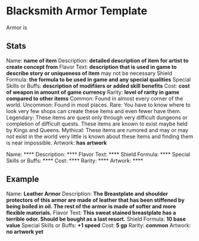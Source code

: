 # Blacksmith Armor Template

Armor is 

## Stats
Name: **name of item**
Description: **detailed description of item for artist to create concept from**
Flavor Text: **description that is used in game to describe story or uniqueness of item** may not be necessary
Shield Formula: **the formula to be used in game and any special qualities**
Special Skills or Buffs: **description of modifiiers or added skill benefits**
Cost: **cost of weapon in amount of game currency**
Rarity: **level of rarity in game compared to other items**
    Common: Found in almost every corner of the world.
    Uncommon: Found in most places.
    Rare: You have to know where to look very few shops can create these items and even fewer have them.
    Legendary: These items are quest only through very difficult dungeons or completion of difficult quests. These items are known to exist maybe held by Kings and Queens. 
    Mythical: These items are rumored and may or may not exist in the world very little is known about these items and finding them is near impossible.
Artwork: **has artwork**

Name: ****
Description: ****
Flavor Text: ****
Shield Formula: ****
Special Skills or Buffs: **** 
Cost: ****
Rarity: ****
Artwork: ****

## Example
Name: **Leather Armor**
Description: **The Breastplate and shoulder protectors of this armor are made of leather that has been stiffened by being boiled in oil. The rest of the armor is made of softer and more flexible materials.**
Flavor Text: **This sweat stained breastplate has a terrible odor. Should be bought as a last resort.**
Shield Formula: **10 base value**
Special Skills or Buffs: **+1 speed** 
Cost: **5 gp**
Rarity: **common**
Artwork: **no artwork yet**
